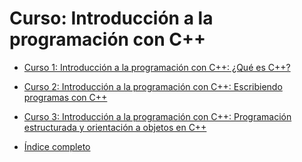 # Curso: Introducción a la programación con C++

* [Curso 1: Introducción a la programación con C++: ¿Qué es C++?](curso1.md)
* [Curso 2: Introducción a la programación con C++: Escribiendo programas con C++](curso2.md)
* [Curso 3: Introducción a la programación con C++: Programación estructurada y orientación a objetos en C++](curso3.md)


* [Índice completo](completo.md)
